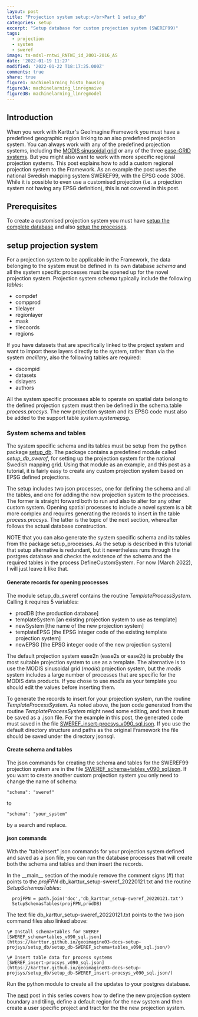```yaml
---
layout: post
title: "Projection system setup:</br>Part 1 setup_db"
categories: setup
excerpt: "Setup database for custom projection system (SWEREF99)"
tags:
  - projection
  - system
  - sweref
image: ts-mdsl-rntwi_RNTWI_id_2001-2016_AS
date: '2022-01-19 11:27'
modified: '2022-01-22 T18:17:25.000Z'
comments: true
share: true
figure1: machinelarning_histo_housing
figure3A: machinelarning_linregnaive
figure3B: machinelarning_linregmodel
---
```

<script src="https://karttur.github.io/common/assets/js/karttur/togglediv.js"></script>
## Introduction

When you work with Karttur's GeoImagine Framework you must have a predefined geographic region linking to an also predefined projection system. You can always work with any of the predefined projection systems, including the [MODIS sinusoidal grid](https://karttur.github.io/geoimagine03-docs-main/setup/setup-custom-system/) or any of the three [ease-GRID systems](https://karttur.github.io/geoimagine03-docs-main/setup/setup-custom-system/). But you might also want to work with more specific regional projection systems. This post explains how to add a custom regional projection system to the Framework. As an example the post uses the national Swedish mapping system SWEREF99, with the EPSG code 3006. While it is possible to even use a customised projection (i.e. a projection system not having any EPSG definition), this is not covered in this post.

## Prerequisites

To create a customised projection system you must have [setup the complete database](https://karttur.github.io/geoimagine03-docs-main/setup/setup-setup-db/) and also [setup the processes](https://karttur.github.io/geoimagine03-docs-main/setup/setup-setup-processes/).

## setup projection system

For a projection system to be applicable in the Framework, the data belonging to the system must be defined in its own database _schema_ and all the system specific processes must be opened up for the novel projection system. Projection system _schema_ typically include the following _tables_:

- compdef
- compprod
- tilelayer
- regionlayer
- mask
- tilecoords
- regions

If you have datasets that are specifically linked to the project system and want to import these layers directly to the system, rather than via the system _ancillary_, also the following tables are required:

- dscompid
- datasets
- dslayers
- authors

All the system specific processes able to operate on spatial data belong to the defined projection system must then be defined in the schema.table _process.procsys_. The new projection system and its EPSG code must also be added to the support table _system.systemepsg_.

### System schema and tables

The system specific schema and its tables must be setup from the python package [<span class='package'>setup_db</span>](https://karttur.github.io/geoimagine03-docs-main/setup/setup-setup-db/). The package contains a predefined module called _setup_db_sweref_, for setting up the projection system for the national Swedish mapping grid. Using that module as an example, and this post as a tutorial, it is fairly easy to create any custom projection system based on EPSG defined projections.

The setup includes two json processes, one for defining the schema and all the tables, and one for adding the new projection system to the processes. The former is straight forward both to run and also to alter for any other custom system. Opening spatial processes to include a novel system is a bit more complex and requires generating the records to insert in the table _process.procsys_. The latter is the topic of the next section, whereafter follows the actual database construction.

NOTE that you can also generate the system specific schema and its tables from the package <span class='package'>setup_processes</span>. As the setup is described in this tutorial that setup alternative is redundant, but it nevertheless runs through the postgres database and checks the existence of the schema and the required tables in the process <span class='process'>DefineCustomSystem</span>. For now (March 2022), I will just leave it like that.

#### Generate records for opening processes

The module <span class='module'>setup_db_sweref</span> contains the routine _TemplateProcessSystem_. Calling it requires 5 variables:

- prodDB [the production database]
- templateSystem [an existing projection system to use as template]
- newSystem [the name of the new projection system]
- templateEPSG [the EPSG integer code of the  existing template projection system]
- newEPSG [the EPSG integer code of the new projection system]

The default projection system ease2n (ease2s or ease2t) is probably the most suitable projection system to use as a template. The alternative is to use the MODIS sinusoidal grid (_modis_) projection system, but the _modis_ system includes a large number of processes that are specific for the MODIS data products. If you chose to use _modis_ as your template you should edit the values before inserting them.

To generate the records to insert for your projection system, run the routine _TemplateProcessSystem_. As noted above, the json code generated from the routine _TemplateProcessSystem_ might need some editing, and then it must be saved as a <span class='file'>.json</span> file. For the example in this post, the generated code must saved in the file [<span class='file'>SWEREF_insert-procsys_v090_sql.json</span>](../../setup_db/setup_db-SWEREF_insert-procsys/). If you use the default directory structure and paths as the original Framework the file should be saved under the directory <span class='file'>jsonsql</span>.

#### Create schema and tables

The json commands for creating the  schema and tables for the SWEREF99 projection system are in the file [<span class='file'>SWEREF_schema+tables_v090_sql.json</span>](../../setup_db/setup_db-SWEREF_schema+tables/). If you want to create another custom projection system you only need to change the name of schema:
```
"schema": "sweref"
```
to
```
"schema": "your_system"
```
by a search and replace.

#### json commands

With the "tableinsert" json commands for your projection system defined and saved as a json file, you can run the database processes that will create both the schema and tables and then insert the records.

In the \_\_main\_\_ section of the module <span class='module'></span> remove the comment signs (#) that points to the _projFPN_ <span class='file'>db_karttur_setup-sweref_20220121.txt</span> and the routine _SetupSchemasTables_:

```
  projFPN = path.join('doc','db_karttur_setup-sweref_20220121.txt')
  SetupSchemasTables(projFPN,prodDB)
```

The text file <span class='file'>db_karttur_setup-sweref_20220121.txt</span> points to the two json command files also linked above:

```
\# Install schema+tables for SWEREF
[SWEREF_schema+tables_v090_sql.json](https://karttur.github.io/geoimagine03-docs-setup-projsys/setup_db/setup_db-SWEREF_schema+tables_v090_sql.json/)

\# Insert table data for process systems
[SWEREF_insert-procsys_v090_sql.json](https://karttur.github.io/geoimagine03-docs-setup-projsys/setup_db/setup_db-SWEREF_insert-procsys_v090_sql.json/)
```

Run the python module to create all the updates to your postgres database.

The [next](../setup-projsys-sweref-processes) post in this series covers how to define the new projection system boundary and tiling, define a default region for the new system and then create a user specific project and tract for the
the new projection system.
